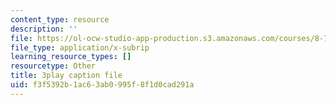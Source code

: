 ```yaml
---
content_type: resource
description: ''
file: https://ol-ocw-studio-app-production.s3.amazonaws.com/courses/8-701-introduction-to-nuclear-and-particle-physics-fall-2020/f3f5392b1ac63ab0995f8f1d0cad291a_3GHk5vlb26o.srt
file_type: application/x-subrip
learning_resource_types: []
resourcetype: Other
title: 3play caption file
uid: f3f5392b-1ac6-3ab0-995f-8f1d0cad291a
---
```

